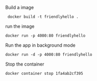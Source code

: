 Build a image

```
 docker build -t friendlyhello .
```

run the image

```
docker run -p 4000:80 friendlyhello
```

Run the app in background mode

```
docker run -d -p 4000:80 friendlyhello
```

Stop the container

```
docker container stop 1fa4ab2cf395

```